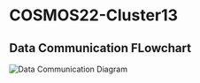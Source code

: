 # COSMOS22-Cluster13

## Data Communication FLowchart
![Data Communication Diagram](https://i.imgur.com/4BixIvQ.png)


